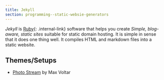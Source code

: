 ```yaml
---
title: Jekyll
section: programming--static-websie-generators
---
```


<dfn>Jekyll</dfn> is [Ruby](../ruby){: .internal-link} software that helps you create _Simple, blog-aware, static sites_ suitable for static domain hosting. It is simple in sense that it does one thing well. It compiles HTML and markdown files into a static website.

## Themes/Setups

-   [Photo Stream](https://github.com/maxvoltar/photo-stream) by Max Voltar
